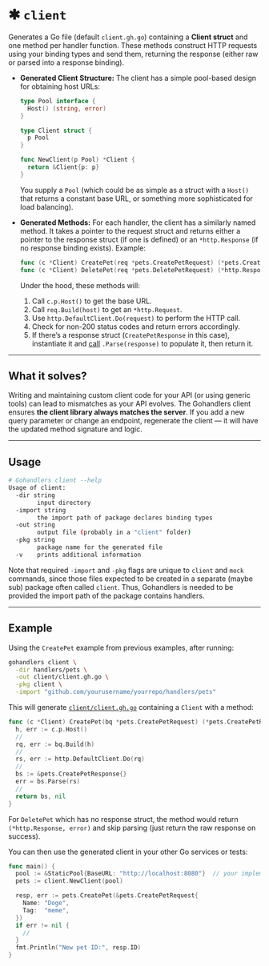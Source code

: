 # ✱ `client`

Generates a Go file (default `client.gh.go`) containing a **Client struct** and one method per handler function. These methods construct HTTP requests using your binding types and send them, returning the response (either raw or parsed into a response binding).

-   **Generated Client Structure:** The client has a simple pool-based design for obtaining host URLs:

    ```go
    type Pool interface {
      Host() (string, error)
    }

    type Client struct {
      p Pool
    }

    func NewClient(p Pool) *Client {
      return &Client{p: p}
    }
    ```

    You supply a `Pool` (which could be as simple as a struct with a `Host()` that returns a constant base URL, or something more sophisticated for load balancing).

-   **Generated Methods:** For each handler, the client has a similarly named method. It takes a pointer to the request struct and returns either a pointer to the response struct (if one is defined) or an `*http.Response` (if no response binding exists). Example:

    ```go
    func (c *Client) CreatePet(req *pets.CreatePetRequest) (*pets.CreatePetResponse, error)
    func (c *Client) DeletePet(req *pets.DeletePetRequest) (*http.Response, error)
    ```

    Under the hood, these methods will:

    1. Call `c.p.Host()` to get the base URL.
    2. Call `req.Build(host)` to get an `*http.Request`.
    3. Use `http.DefaultClient.Do(request)` to perform the HTTP call.
    4. Check for non-200 status codes and return errors accordingly.
    5. If there’s a response struct (`CreatePetResponse` in this case), instantiate it and [call](https://github.com/ufukty/gohandlers-petstore/blob/280eff72d24d32f5d61b32361653de906cd639bd/client/client.gh.go#L40) `.Parse(response)` to populate it, then return it.

---

## What it solves?

Writing and maintaining custom client code for your API (or using generic tools) can lead to mismatches as your API evolves. The Gohandlers client ensures **the client library always matches the server**. If you add a new query parameter or change an endpoint, regenerate the client — it will have the updated method signature and logic.

---

## Usage

```sh
# Gohandlers client --help
Usage of client:
  -dir string
        input directory
  -import string
        the import path of package declares binding types
  -out string
        output file (probably in a "client" folder)
  -pkg string
        package name for the generated file
  -v    prints additional information
```

Note that required `-import` and `-pkg` flags are unique to `client` and `mock` commands, since those files expected to be created in a separate (maybe sub) package often called `client`. Thus, Gohandlers is needed to be provided the import path of the package contains handlers.

---

## Example

Using the `CreatePet` example from previous examples, after running:

```sh
gohandlers client \
  -dir handlers/pets \
  -out client/client.gh.go \
  -pkg client \
  -import "github.com/yourusername/yourrepo/handlers/pets"
```

This will generate [`client/client.gh.go`](https://github.com/ufukty/gohandlers-petstore/blob/280eff72d24d32f5d61b32361653de906cd639bd/client/client.gh.go#L23-L45) containing a `Client` with a method:

```go
func (c *Client) CreatePet(bq *pets.CreatePetRequest) (*pets.CreatePetResponse, error) {
  h, err := c.p.Host()
  //
  rq, err := bq.Build(h)
  //
  rs, err := http.DefaultClient.Do(rq)
  //
  bs := &pets.CreatePetResponse{}
  err = bs.Parse(rs)
  //
  return bs, nil
}
```

For `DeletePet` which has no response struct, the method would return `(*http.Response, error)` and skip parsing (just return the raw response on success).

You can then use the generated client in your other Go services or tests:

```go
func main() {
  pool := &StaticPool{BaseURL: "http://localhost:8080"}  // your implementation of Pool
  pets := client.NewClient(pool)

  resp, err := pets.CreatePet(&pets.CreatePetRequest{
    Name: "Doge",
    Tag:  "meme",
  })
  if err != nil {
    //
  }
  fmt.Println("New pet ID:", resp.ID)
}
```
